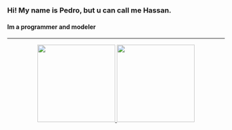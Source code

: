 ### Hi! My name is Pedro, but u can call me Hassan.
#### Im a programmer and modeler
-----------------
<div align="center">
  <a href="https://github.com/HassanPls">
  <img height="180em" src="https://github-readme-stats.vercel.app/api?username=HassanPls&show_icons=true&theme=transparent&title_color=8070ff&text_color=ffffff&icon_color=a99fff&bg_color=DEG,000000,240097&include_all_commits=true&count_private=true"/>
  <img height="180em" src="https://github-readme-stats.vercel.app/api/top-langs/?username=HassanPls&theme=transparent&layout=compact&title_color=8070ff&text_color=ffffff&icon_color=a99fff&bg_color=DEG,000000,240097&langs_count=7&theme=dracula"/>
</div>
<!--
**HassanPls/HassanPls** is a ✨ _special_ ✨ repository because its `README.md` (this file) appears on your GitHub profile.

Here are some ideas to get you started:

- 🔭 I’m currently working on ...
- 🌱 I’m currently learning ...
- 👯 I’m looking to collaborate on ...
- 🤔 I’m looking for help with ...
- 💬 Ask me about ...
- 📫 How to reach me: ...
- 😄 Pronouns: ...
- ⚡ Fun fact: ...
-->
